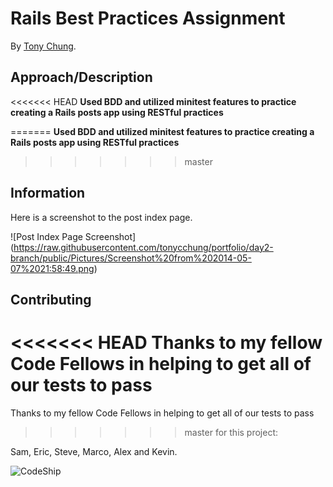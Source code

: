 # Rails Best Practices Assignment


By [Tony Chung](http://www.github.com/tonycchung).

## Approach/Description

<<<<<<< HEAD
**Used BDD and utilized minitest features to practice creating a Rails posts app using RESTful practices**


=======
**Used BDD and utilized minitest features to practice creating a Rails posts app using RESTful practices**  
  
  
>>>>>>> master
## Information

Here is a screenshot to the post index page.

![Post Index Page Screenshot] (https://raw.githubusercontent.com/tonycchung/portfolio/day2-branch/public/Pictures/Screenshot%20from%202014-05-07%2021:58:49.png)

## Contributing

<<<<<<< HEAD
Thanks to my fellow Code Fellows in helping to get all of our tests to pass
=======
Thanks to my fellow Code Fellows in helping to get all of our tests to pass  
>>>>>>> master
for this project:


Sam, Eric, Steve, Marco, Alex and Kevin.

![CodeShip](https://www.codeship.io/projects/2a25d5c0-b9f5-0131-0742-5af5088413f2/status)
